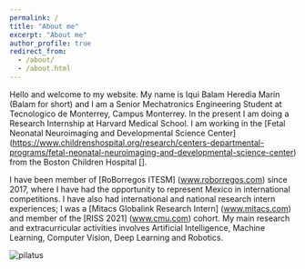 ```yaml
---
permalink: /
title: "About me"
excerpt: "About me"
author_profile: true
redirect_from: 
  - /about/
  - /about.html
---
```


Hello and welcome to my website. My name is Iqui Balam Heredia Marin (Balam for short) and I am a Senior Mechatronics Engineering Student at Tecnologico de Monterrey, Campus Monterrey. In the present I am doing a Research Internship at Harvard Medical School. I am working in the [Fetal Neonatal Neuroimaging and Developmental Science Center] (https://www.childrenshospital.org/research/centers-departmental-programs/fetal-neonatal-neuroimaging-and-developmental-science-center) from the Boston Children Hospital [].

I have been member of [RoBorregos ITESM] (www.roborregos.com) since 2017, where I have had the opportunity to represent Mexico in international competitions. I have also had international and national research intern experiences; I was a [Mitacs Globalink Research Intern] (www.mitacs.com) and member of the [RISS 2021] (www.cmu.com) cohort. My main research and extracurricular activities involves Artificial Intelligence, Machine Learning, Computer Vision, Deep Learning and Robotics.

![pilatus](/images/mit.jpg)

<!-- <img align="middle" src="https://DrSGBhat.github.io/files/sandesh.jpg?raw=true" alt="Photo" style="width: 700px; border-radius: 10px; padding: 8px 8px 8px 8px"/>  -->



